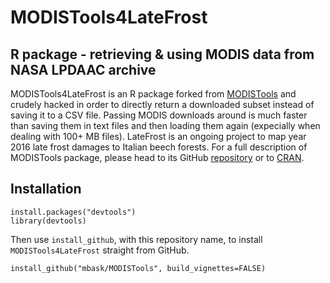 MODISTools4LateFrost
=============
R package - retrieving & using MODIS data from NASA LPDAAC archive
-------------

MODISTools4LateFrost is an R package forked from [MODISTools](https://github.com/seantuck12/MODISTools) and crudely hacked in order to directly return a downloaded subset instead of saving it to a CSV file. Passing MODIS downloads around is much faster than saving them in text files and then loading them again (expecially when dealing with 100+ MB files).
LateFrost is an ongoing project to map year 2016 late frost damages to Italian beech forests.
For a full description of MODISTools package, please head to its GitHub [repository](https://github.com/seantuck12/MODISTools) or to [CRAN](https://cran.r-project.org/web/packages/MODISTools/index.html).

Installation
---------

```
install.packages("devtools")
library(devtools)
```

Then use `install_github`, with this repository name, to install `MODISTools4LateFrost` straight from GitHub.
```
install_github("mbask/MODISTools", build_vignettes=FALSE)
```

